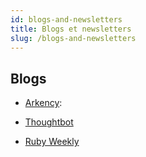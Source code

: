```yaml
---
id: blogs-and-newsletters
title: Blogs et newsletters
slug: /blogs-and-newsletters
---
```


## Blogs
- [Arkency](https://blog.arkency.com/): 
- [Thoughtbot](https://thoughtbot.com/blog)


- [Ruby Weekly](https://rubyweekly.com/)